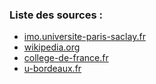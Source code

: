 ### Liste des sources :
- [imo.universite-paris-saclay.fr](https://www.imo.universite-paris-saclay.fr/~pierre-loic.meliot/agreg/markov.pdf)
- [wikipedia.org](https://fr.wikipedia.org/wiki/Cha%C3%AEne_de_Markov)
- [college-de-france.fr](https://www.college-de-france.fr/fr/agenda/cours/apprentissage-et-generation-par-echantillonnage-aleatoire/algorithme-de-metropolis-hasting)
- [u-bordeaux.fr](https://www.math.u-bordeaux.fr/~mibonnef/mimse-markov/recurence-transience.pdf)
